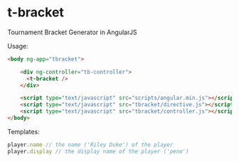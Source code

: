 t-bracket
=============

Tournament Bracket Generator in AngularJS

Usage:
```html
<body ng-app="tbracket">

    <div ng-controller="tb-controller">
      <t-bracket />
    </div>

    <script type="text/javascript" src="scripts/angular.min.js"></script>
    <script type="text/javascript" src="tbracket/directive.js"></script>
    <script type="text/javascript" src="tbracket/controller.js"></script>
</body>
 ```

 Templates:
 ```js
 player.name // the name ('Riley Duke') of the player
 player.display // the display name of the player ('peno')
 ```